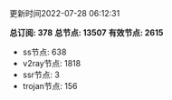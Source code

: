 更新时间2022-07-28 06:12:31

**总订阅: 378**
**总节点: 13507**
**有效节点: 2615**
- ss节点: 638
- v2ray节点: 1818
- ssr节点: 3
- trojan节点: 156

